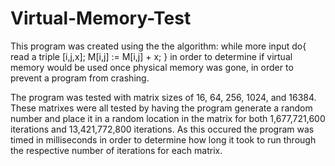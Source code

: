 # Virtual-Memory-Test
This program was created using the the algorithm:
while more input do{
  read a triple [i,j,x];
  M[i,j] := M[i,j] + x;
}
in order to determine if virtual memory would be used once physical memory was gone, in order to prevent a program from crashing.

The program was tested with matrix sizes of 16, 64, 256, 1024, and 16384. These matrixes were all tested by having the program generate a random number and place it in a random location in the matrix for both 1,677,721,600 iterations and 13,421,772,800 iterations. As this occured the program was timed in milliseconds in order to determine how long it took to run through the respective number of iterations for each matrix. 
    
